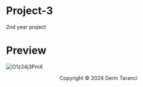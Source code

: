 # Project-3
2nd year project

# Preview
![O1z24j3PmX](https://github.com/user-attachments/assets/0a652511-0e6a-4b20-a3ee-48afdbc94a6f)
<p align="center">
  Copyright © 2024 Derin Taranci
</p>
